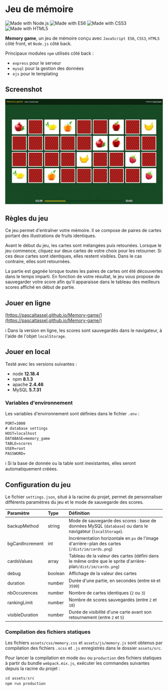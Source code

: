 # Jeu de mémoire

 ![Made with Node.js](https://img.shields.io/badge/Made%20with-Node.js-green) ![Made with ES6](https://img.shields.io/badge/Made%20with-ES6-yellow) ![Made with CSS3](https://img.shields.io/badge/Made%20with-CSS3-blue) ![Made with HTML5](https://img.shields.io/badge/Made%20with-HTML5-orange)

**Memory game**, un jeu de mémoire conçu avec `JavaScript ES6`, `CSS3`, `HTML5` côté front, et `Node.js` côté back.

Principaux modules `npm` utilisés côté back :

- `express` pour le serveur
- `mysql` pour la gestion des données
- `ejs` pour le templating

## Screenshot

![Screenshot](/screenshot.jpg)

## Règles du jeu

Ce jeu permet d'entraîner votre mémoire. Il se compose de paires de cartes portant des illustrations de fruits identiques.

Avant le début du jeu, les cartes sont mélangées puis retounées. Lorsque le jeu commence, cliquez sur deux cartes de votre choix pour les retourner. Si ces deux cartes sont identiques, elles restent visibles. Dans le cas contraire, elles sont retournées.

La partie est gagnée lorsque toutes les paires de cartes ont été découvertes dans le temps imparti. En fonction de votre résultat, le jeu vous propose de sauvegarder votre score afin qu'il apparaisse dans le tableau des meilleurs scores affiché en début de partie.

## Jouer en ligne

[https://pascaltassel.github.io/Memory-game/](https://pascaltassel.github.io/Memory-game/)

:information_source: Dans la version en ligne, les scores sont sauvegardés dans le navigateur, à l'aide de l'objet `localStorage`.

## Jouer en local

Testé avec les versions suivantes :

- node **12.18.4**
- npm **8.1.3**
- apache **2.4.46**
- MySQL **5.7.31**

### Variables d'environnement

Les variables d'environnement sont définies dans le fichier `.env` :

```
PORT=3000
# database settings
HOST=localhost
DATABASE=memory_game
TABLE=scores
USER=root
PASSWORD=
```
:information_source: Si la base de donnée ou la table sont inexistantes, elles seront automatiquement créées.

## Configuration du jeu

Le fichier `settings.json`, situé à la racine du projet, permet de personnaliser différents paramètres du jeu et le mode de sauvegarde des scores.

| Paramètre       | Type     | Définition                                                                                                   |
| :-------------- | :------- | :----------------------------------------------------------------------------------------------------------- |
| backupMethod    | string   | Mode de sauvegarde des scores : base de données MySQL (`database`) ou dans le navigateur (`localStorage`).   |
| bgCardIncrement | int      | Incrémentation horizontale en `px` de l'image d'arrière-plan des cartes (`/dist/im/cards.png`)               |
| cardsValues     | array    | Tableau de la valeur des cartes (défini dans le même ordre que le sprite d'arrière-plan`/dist/im/cards.png`) |
| debug           | boolean  | Affichage de la valeur des cartes                                                                            |
| duration        | number   | Durée d'une partie, en secondes (entre `60` et `3599`)                                                       |
| nbOccurences    | number   | Nombre de cartes identiques (`2` ou `3`)                                                                     |
| rankingLimit    | number   | Nombre de scores sauvegardés (entre `2` et `10`)                                                             |
| visibleDuration | number   | Durée de visibilité d'une carte avant son retournement (entre `2` et `5`)                                    |

### Compilation des fichiers statiques

Les fichiers `assets/css/memory.css` et `assets/js/memory.js` sont obtenus par compilation des fichiers `.scss` et `.js` enregistrés dans le dossier `assets/src`.

Pour lancer la compilation en mode `dev` ou `production` des fichiers statiques à partir du bundle `webpack.mix.js`, exécuter les commandes suivantes depuis la racine du projet :

```javascript
cd assets/src
npm run production
```